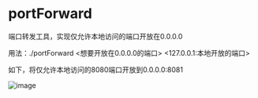 # portForward
端口转发工具，实现仅允许本地访问的端口开放在0.0.0.0

用法：./portForward <想要开放在0.0.0.0的端口> <127.0.0.1:本地开放的端口>

如下，将仅允许本地访问的8080端口开放到0.0.0.0:8081

![image](https://github.com/user-attachments/assets/f4c2474a-81d8-47a9-a515-173c7af8e919)



